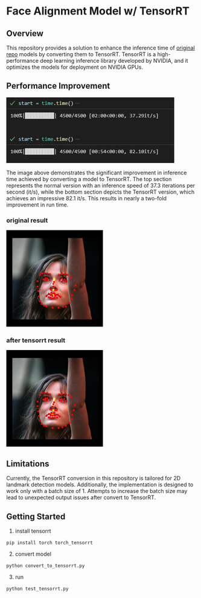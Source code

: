 
# Face Alignment Model w/ TensorRT
## Overview
This repository provides a solution to enhance the inference time of [original repo](https://github.com/1adrianb/face-alignment) models by converting them to TensorRT. TensorRT is a high-performance deep learning inference library developed by NVIDIA, and it optimizes the models for deployment on NVIDIA GPUs.

## Performance Improvement
![Alt text](assets/image.png)

The image above demonstrates the significant improvement in inference time achieved by converting a model to TensorRT. The top section represents the normal version with an inference speed of 37.3 iterations per second (it/s), while the bottom section depicts the TensorRT version, which achieves an impressive 82.1 it/s. This results in nearly a two-fold improvement in run time.

### original result
![Alt text](assets/r1.png)

### after tensorrt result
![Alt text](assets/r2.png)

## Limitations
Currently, the TensorRT conversion in this repository is tailored for 2D landmark detection models. Additionally, the implementation is designed to work only with a batch size of 1. Attempts to increase the batch size may lead to unexpected output issues after convert to TensorRT.

## Getting Started
1. install tensorrt
```
pip install torch torch_tensorrt
```

2. convert model
```
python convert_to_tensorrt.py
```

3. run
```
python test_tensorrt.py
```
